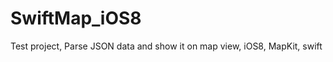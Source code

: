 SwiftMap_iOS8
=============

Test project,
Parse JSON data and show it on map view, iOS8, MapKit, swift

